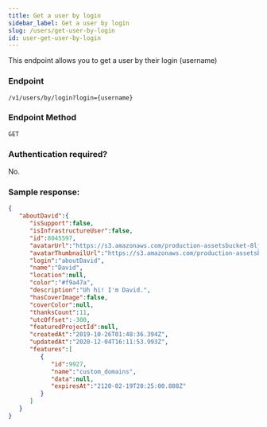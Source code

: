 ```yaml
---
title: Get a user by login
sidebar_label: Get a user by login
slug: /users/get-user-by-login
id: user-get-user-by-login
---
```

This endpoint allows you to get a user by their login (username)

### Endpoint

```
/v1/users/by/login?login={username}
```

### Endpoint Method
`GET`

### Authentication required?
No.

### Sample response:
```json
{
   "aboutDavid":{
      "isSupport":false,
      "isInfrastructureUser":false,
      "id":8045597,
      "avatarUrl":"https://s3.amazonaws.com/production-assetsbucket-8ljvyr1xczmb/user-avatar/2914b08d-6d67-4702-96b8-155c2bf67b69-large.jpg",
      "avatarThumbnailUrl":"https://s3.amazonaws.com/production-assetsbucket-8ljvyr1xczmb/user-avatar/2914b08d-6d67-4702-96b8-155c2bf67b69-small.jpg",
      "login":"aboutDavid",
      "name":"David",
      "location":null,
      "color":"#f9a47a",
      "description":"Uh hi! I'm David.",
      "hasCoverImage":false,
      "coverColor":null,
      "thanksCount":11,
      "utcOffset":-300,
      "featuredProjectId":null,
      "createdAt":"2019-10-26T01:48:36.394Z",
      "updatedAt":"2020-12-04T16:11:53.993Z",
      "features":[
         {
            "id":9927,
            "name":"custom_domains",
            "data":null,
            "expiresAt":"2120-02-19T20:25:00.808Z"
         }
      ]
   }
}
```
